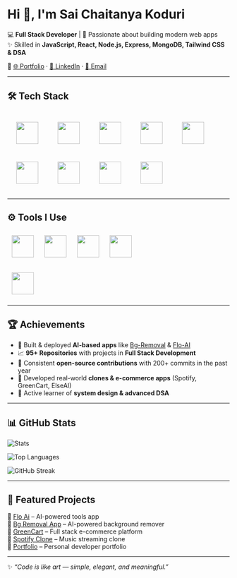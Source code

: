 # Hi 👋, I'm Sai Chaitanya Koduri  

💻 **Full Stack Developer** | 🚀 Passionate about building modern web apps  
✨ Skilled in **JavaScript, React, Node.js, Express, MongoDB, Tailwind CSS & DSA**  

🔗 [🌐 Portfolio](https://webinfloo.com) · [💼 LinkedIn](https://www.linkedin.com/in/saichaitanyakoduri) · [📧 Email](mailto:k.saichaitanya222@gmail.com)  

---

## 🛠️ Tech Stack  

<p align="left">
  <img src="https://skillicons.dev/icons?i=html" width="50" height="50" style="margin:20px"/>
  <img src="https://skillicons.dev/icons?i=css" width="50" height="50" style="margin:20px"/>
  <img src="https://skillicons.dev/icons?i=bootstrap" width="50" height="50" style="margin:20px"/>
  <img src="https://skillicons.dev/icons?i=javascript" width="50" height="50" style="margin:20px"/>
  <img src="https://skillicons.dev/icons?i=react" width="50" height="50" style="margin:20px"/>
  <img src="https://skillicons.dev/icons?i=nodejs" width="50" height="50" style="margin:20px"/>
  <img src="https://skillicons.dev/icons?i=express" width="50" height="50" style="margin:20px"/>
  <img src="https://skillicons.dev/icons?i=mongodb" width="50" height="50" style="margin:20px"/>
  <img src="https://skillicons.dev/icons?i=tailwind" width="50" height="50" style="margin:20px"/>
</p>

---

## ⚙️ Tools I Use  

<p align="left">
  <img src="https://skillicons.dev/icons?i=git" width="50" height="50" style="margin:10px"/>
  <img src="https://skillicons.dev/icons?i=vercel" width="50" height="50" style="margin:10px"/>
  <img src="https://skillicons.dev/icons?i=netlify" width="50" height="50" style="margin:10px"/>
   <img src="https://skillicons.dev/icons?i=vite" width="50" height="50" style="margin:10px"/>
 
  <img src="https://skillicons.dev/icons?i=figma" width="50" height="50" style="margin:10px"/> <!-- using figma icon for Framer Motion -->
</p>

---

## 🏆 Achievements  
- 🌟 Built & deployed **AI-based apps** like [Bg-Removal](https://bgremoval.webinfloo.com) & [Flo-AI](https://flo-ai.webinfloo.com)  
- 📈 **95+ Repositories** with projects in **Full Stack Development**  
- 🎯 Consistent **open-source contributions** with 200+ commits in the past year  
- 🥇 Developed real-world **clones & e-commerce apps** (Spotify, GreenCart, ElseAI)  
- 🚀 Active learner of **system design & advanced DSA**  

---

## 📊 GitHub Stats  

![Stats](https://github-readme-stats.vercel.app/api?username=SAICHAITANYAK2003&show_icons=true&theme=tokyonight&hide_border=true)  

![Top Languages](https://github-readme-stats.vercel.app/api/top-langs/?username=SAICHAITANYAK2003&layout=compact&theme=tokyonight&hide_border=true)  

![GitHub Streak](https://github-readme-streak-stats.herokuapp.com/?user=SAICHAITANYAK2003&theme=tokyonight&hide_border=true)  

---

## 🌟 Featured Projects  
🔹 [Flo Ai](https://floai.webinfloo.com) – AI-powered tools app  
🔹 [Bg Removal App](https://bgremoval.webinfloo.com) – AI-powered background remover  
🔹 [GreenCart](https://greencart.webinfloo.com) – Full stack e-commerce platform  
🔹 [Spotify Clone](https://tunic.webinfloo.com) – Music streaming clone  
🔹 [Portfolio](https://webinfloo.com) – Personal developer portfolio  

---

✨ *“Code is like art — simple, elegant, and meaningful.”*  
